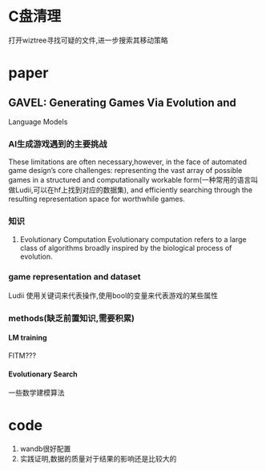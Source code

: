 # C盘清理
打开wiztree寻找可疑的文件,进一步搜索其移动策略

# paper
## GAVEL: Generating Games Via Evolution and
Language Models
### AI生成游戏遇到的主要挑战
These limitations are often necessary,however, in the face of automated game design’s core challenges: representing the vast array of possible games in a structured and computationally workable form(一种常用的语言叫做Ludii,可以在hf上找到对应的数据集), and efficiently searching through the resulting representation space for worthwhile games.
### 知识
1. Evolutionary Computation
Evolutionary computation refers to a large class of algorithms broadly inspired by the biological process of evolution.

### game representation and dataset
Ludii 使用关键词来代表操作,使用bool的变量来代表游戏的某些属性

### methods(缺乏前置知识,需要积累)
#### LM training
FITM???
#### Evolutionary Search
一些数学建模算法

# code
1. wandb很好配置
2. 实践证明,数据的质量对于结果的影响还是比较大的